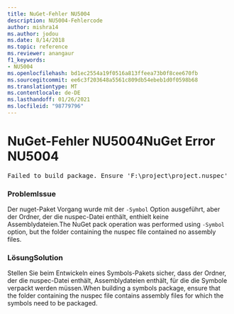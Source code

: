 ```yaml
---
title: NuGet-Fehler NU5004
description: NU5004-Fehlercode
author: mishra14
ms.author: jodou
ms.date: 8/14/2018
ms.topic: reference
ms.reviewer: anangaur
f1_keywords:
- NU5004
ms.openlocfilehash: bd1ec2554a19f0516a813ffeea73b0f8cee670fb
ms.sourcegitcommit: ee6c3f203648a5561c809db54ebeb1d0f0598b68
ms.translationtype: MT
ms.contentlocale: de-DE
ms.lasthandoff: 01/26/2021
ms.locfileid: "98779796"
---
```

# <a name="nuget-error-nu5004"></a><span data-ttu-id="25664-103">NuGet-Fehler NU5004</span><span class="sxs-lookup"><span data-stu-id="25664-103">NuGet Error NU5004</span></span>
<pre>Failed to build package. Ensure 'F:\project\project.nuspec' includes assembly files. For help on building symbols package, visit http://docs.nuget.org/.</pre>

### <a name="issue"></a><span data-ttu-id="25664-104">Problem</span><span class="sxs-lookup"><span data-stu-id="25664-104">Issue</span></span>

<span data-ttu-id="25664-105">Der nuget-Paket Vorgang wurde mit der `-Symbol` Option ausgeführt, aber der Ordner, der die nuspec-Datei enthält, enthielt keine Assemblydateien.</span><span class="sxs-lookup"><span data-stu-id="25664-105">The NuGet pack operation was performed using `-Symbol` option, but the folder containing the nuspec file contained no assembly files.</span></span> 


### <a name="solution"></a><span data-ttu-id="25664-106">Lösung</span><span class="sxs-lookup"><span data-stu-id="25664-106">Solution</span></span>

<span data-ttu-id="25664-107">Stellen Sie beim Entwickeln eines Symbols-Pakets sicher, dass der Ordner, der die nuspec-Datei enthält, Assemblydateien enthält, für die die Symbole verpackt werden müssen.</span><span class="sxs-lookup"><span data-stu-id="25664-107">When building a symbols package, ensure that the folder containing the nuspec file contains assembly files for which the symbols need to be packaged.</span></span>

